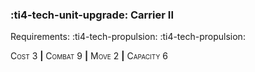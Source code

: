 ### :ti4-tech-unit-upgrade: **Carrier II**

Requirements: :ti4-tech-propulsion: :ti4-tech-propulsion:

<span style="font-variant:small-caps;">Cost 3</span> __|__ <span style="font-variant:small-caps;">Combat 9</span> __|__ <span style="font-variant:small-caps;">Move 2</span> __|__ <span style="font-variant:small-caps;">Capacity 6</span>
